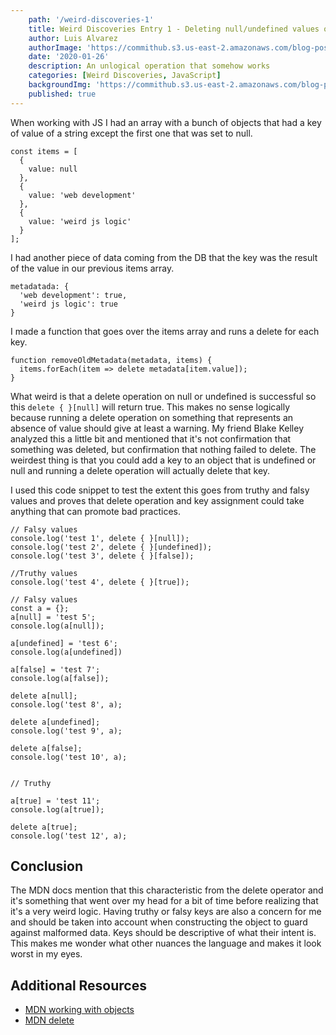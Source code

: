 ```yaml
---
    path: '/weird-discoveries-1'
    title: Weird Discoveries Entry 1 - Deleting null/undefined values on an object
    author: Luis Alvarez
    authorImage: 'https://commithub.s3.us-east-2.amazonaws.com/blog-posts/author/luis.jpg'
    date: '2020-01-26'
    description: An unlogical operation that somehow works
    categories: [Weird Discoveries, JavaScript]
    backgroundImg: 'https://commithub.s3.us-east-2.amazonaws.com/blog-posts/weird-discoveries-1/derpy-potato.jpeg'
    published: true
---
```


When working with JS I had an array with a bunch of objects that had a key of value of a string except the first one that was set to null.

```
const items = [
  {
    value: null
  },
  {
    value: 'web development'
  },
  {
    value: 'weird js logic'
  }
];
```

I had another piece of data coming from the DB that the key was the result of the value in our previous items array.

```
metadatada: {
  'web development': true,
  'weird js logic': true
}
```

I made a function that goes over the items array and runs a delete for each key.

```
function removeOldMetadata(metadata, items) {
  items.forEach(item => delete metadata[item.value]);
}
```

What weird is that a delete operation on null or undefined is successful so this `delete { }[null]` will return true. This makes no sense logically because running a delete operation on something that represents an absence of value should give at least a warning. My friend Blake Kelley analyzed this a little bit and mentioned that it's not confirmation that something was deleted, but confirmation that nothing failed to delete. The weirdest thing is that you could add a key to an object that is undefined or null and running a delete operation will actually delete that key.


I used this code snippet to test the extent this goes from truthy and falsy values and proves that delete operation and key assignment could take anything that can promote bad practices.

```
// Falsy values
console.log('test 1', delete { }[null]);
console.log('test 2', delete { }[undefined]);
console.log('test 3', delete { }[false]);

//Truthy values
console.log('test 4', delete { }[true]);

// Falsy values
const a = {};
a[null] = 'test 5';
console.log(a[null]);

a[undefined] = 'test 6';
console.log(a[undefined])

a[false] = 'test 7';
console.log(a[false]);

delete a[null];
console.log('test 8', a);

delete a[undefined];
console.log('test 9', a);

delete a[false];
console.log('test 10', a);


// Truthy

a[true] = 'test 11';
console.log(a[true]);

delete a[true];
console.log('test 12', a);
```

## Conclusion

The MDN docs mention that this characteristic from the delete operator and it's something that went over my head for a bit of time before realizing that it's a very weird logic. Having truthy or falsy keys are also a concern for me and should be taken into account when constructing the object to guard against malformed data. Keys should be descriptive of what their intent is. This makes me wonder what other nuances the language and makes it look worst in my eyes.

## Additional Resources

* <a href="https://developer.mozilla.org/en-US/docs/Web/JavaScript/Guide/Working_with_Objects" rel="noopener" target="_blank">MDN working with objects</a>
* <a href="https://developer.mozilla.org/en-US/docs/Web/JavaScript/Reference/Operators/delete" rel="noopener" target="_blank">MDN delete</a>
